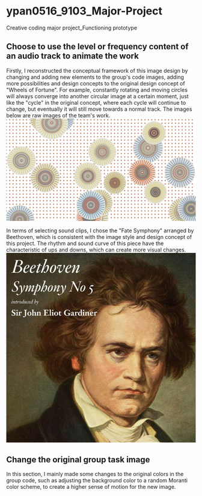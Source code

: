 # ypan0516_9103_Major-Project
Creative coding major project_Functioning prototype

## Choose to use the level or frequency content of an audio track to animate the work
Firstly, I reconstructed the conceptual framework of this image design by changing and adding new elements to the group's code images, adding more possibilities and design concepts to the original design concept of "Wheels of Fortune". For example, constantly rotating and moving circles will always converge into another circular image at a certain moment, just like the "cycle" in the original concept, where each cycle will continue to change, but eventually it will still move towards a normal track. The images below are raw images of the team's work.
![group work image](readmeimages/Image2.png)


In terms of selecting sound clips, I chose the "Fate Symphony" arranged by Beethoven, which is consistent with the image style and design concept of this project. The rhythm and sound curve of this piece have the characteristic of ups and downs, which can create more visual changes.
![Symphony No.5 by Beethoven](readmeimages/Image1.jpg)

## Change the original group task image
In this section, I mainly made some changes to the original colors in the group code, such as adjusting the background color to a random Moranti color scheme, to create a higher sense of motion for the new image. 





